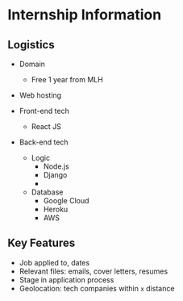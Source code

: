 # Internship Information

## Logistics

- Domain
  - Free 1 year from MLH
- Web hosting

- Front-end tech
  - React JS
- Back-end tech
  - Logic
    - Node.js
    - Django
    - 
  - Database
    - Google Cloud
    - Heroku
    - AWS

## Key Features

- Job applied to, dates
- Relevant files: emails, cover letters, resumes
- Stage in application process
- Geolocation: tech companies within `x` distance